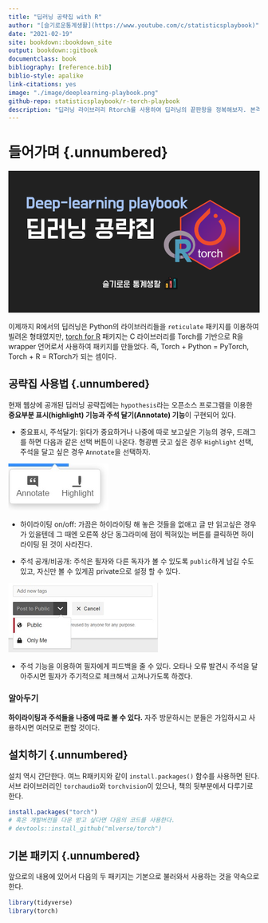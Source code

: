 ```yaml
---
title: "딥러닝 공략집 with R"
author: "[슬기로운통계생활](https://www.youtube.com/c/statisticsplaybook)"
date: "2021-02-19"
site: bookdown::bookdown_site
output: bookdown::gitbook
documentclass: book
bibliography: [reference.bib]
biblio-style: apalike
link-citations: yes
image: "./image/deeplearning-playbook.png"
github-repo: statisticsplaybook/r-torch-playbook
description: "딥러닝 라이브러리 Rtorch를 사용하여 딥러닝의 끝판왕을 정복해보자. 본격 R 딥러닝 공략집"
---
```


# 들어가며 {.unnumbered}

![](./image/deeplearning-playbook.png)

이제까지 R에서의 딥러닝은 Python의 라이브러리들을 `reticulate` 패키지를 이용하여 빌려온 형태였지만, [torch for R](https://torch.mlverse.org/) 패키지는 C 라이브러리를 Torch를 기반으로 R을 wrapper 언어로서 사용하여 패키지를 만들었다. 즉, Torch + Python = PyTorch, Torch + R = RTorch가 되는 셈이다.

## 공략집 사용법 {.unnumbered}

현재 웹상에 공개된 딥러닝 공략집에는 `hypothesis`라는 오픈소스 프로그램을 이용한 **중요부분 표시(highlight) 기능과 주석 달기(Annotate) 기능**이 구현되어 있다. 

-   중요표시, 주석달기: 읽다가 중요하거나 나중에 따로 보고싶은 기능의 경우, 드래그를 하면 다음과 같은 선택 버튼이 나온다. 형광펜 긋고 싶은 경우 `Highlight` 선택, 주석을 달고 싶은 경우 `Annotate`을 선택하자.

![](./image/annotation.jpg)

-   하이라이팅 on/off: 가끔은 하이라이팅 해 놓은 것들을 없애고 글 만 읽고싶은 경우가 있을텐데 그 때엔 오른쪽 상단 동그라미에 점이 찍혀있는 버튼를 클릭하면 하이라이팅 된 것이 사라진다.

-   주석 공개/비공개: 주석은 필자와 다른 독자가 볼 수 있도록 `public`하게 남길 수도 있고, 자신만 볼 수 있게끔 private으로 설정 할 수 있다.

![](./image/private.jpg)

-   주석 기능을 이용하여 필자에게 피드백을 줄 수 있다. 오타나 오류 발견시 주석을 달아주시면 필자가 주기적으로 체크해서 고쳐나가도록 하겠다.

<div class="rmdnote">
<h3 id="알아두기">알아두기</h3>
<p><strong>하이라이팅과 주석들을 나중에 따로 볼 수 있다.</strong> 자주 방문하시는 분들은 가입하시고 사용하시면 여러모로 편할 것이다.</p>
</div>


## 설치하기 {.unnumbered}

설치 역시 간단한다. 여느 R패키지와 같이 `install.packages()` 함수를 사용하면 된다. 서브 라이브러리인 `torchaudio`와 `torchvision`이 있으나, 책의 뒷부분에서 다루기로 한다.


```r
install.packages("torch")
# 혹은 개발버전을 다운 받고 싶다면 다음의 코드를 사용한다.
# devtools::install_github("mlverse/torch")
```



## 기본 패키지 {.unnumbered}

앞으로의 내용에 있어서 다음의 두 패키지는 기본으로 불러와서 사용하는 것을 약속으로 한다.


```r
library(tidyverse)
library(torch)
```
